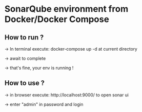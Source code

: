 # SonarQube environment from Docker/Docker Compose

## How to run ?

-> In terminal execute: docker-compose up -d at current directory

-> await to complete

-> that's fine, your env is running !


## How to use ?

-> in browser execute: http://localhost:9000/ to open sonar ui

-> enter "admin" in password and login

